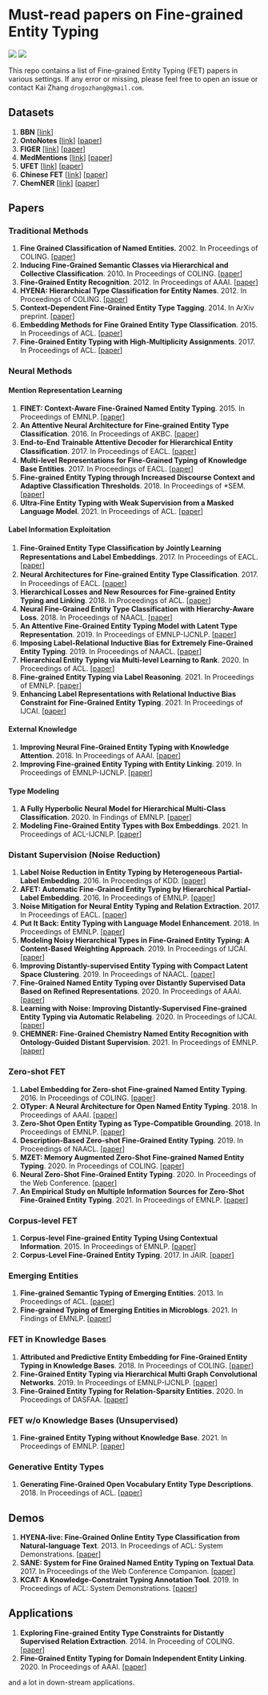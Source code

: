 # Must-read papers on Fine-grained Entity Typing

![](https://img.shields.io/badge/Status-building-brightgreen) ![](https://img.shields.io/badge/PRs-Welcome-red) 

This repo contains a list of Fine-grained Entity Typing (FET) papers in various settings. If any error or missing, please feel free to open an issue or contact Kai Zhang `drogozhang@gmail.com`.

## Datasets

1. **BBN** [[link](https://catalog.ldc.upenn.edu/LDC2005T33)] 
1. **OntoNotes** [[link](https://catalog.ldc.upenn.edu/LDC2013T19)] [[paper](https://aclanthology.org/N06-2015.pdf)]
1. **FIGER** [[link](https://github.com/xiaoling/figer)] [[paper](https://www.aaai.org/ocs/index.php/AAAI/AAAI12/paper/download/5152/5124)]
1. **MedMentions** [[link](https://github.com/chanzuckerberg/MedMentions)] [[paper](https://openreview.net/pdf/b95a220f55c45a28f2eb4dd31cdf8eac5863e8c1.pdf)]
1. **UFET** [[link](https://www.cs.utexas.edu/~eunsol/html_pages/open_entity.html)] [[paper](https://aclanthology.org/P18-1009.pdf)]
1. **Chinese FET** [[link](https://drive.google.com/file/d/1xorWUdTi9r43tTEdwJ4tKa9ErvRjossU/view)] [[paper](https://aclanthology.org/2020.lrec-1.548)]
1. **ChemNER**  [[link](https://github.com/xuanwang91/ChemNER)] [[paper](https://aclanthology.org/2021.emnlp-main.424.pdf)]

## Papers

### Traditional Methods

1. **Fine Grained Classification of Named Entities.** 2002. In Proceedings of COLING. [[paper](https://aclanthology.org/C02-1130.pdf)]
1. **Inducing Fine-Grained Semantic Classes via Hierarchical and Collective Classification**. 2010. In Proceedings of COLING. [[paper](https://aclanthology.org/C10-1105.pdf)]
1. **Fine-Grained Entity Recognition**. 2012. In Proceedings of AAAI. [[paper](https://www.aaai.org/ocs/index.php/AAAI/AAAI12/paper/view/5152)]
1. **HYENA: Hierarchical Type Classification for Entity Names**. 2012. In Proceedings of COLING. [[paper](https://aclanthology.org/C12-2133.pdf)]
1. **Context-Dependent Fine-Grained Entity Type Tagging**. 2014. In ArXiv preprint. [[paper]()]
1. **Embedding Methods for Fine Grained Entity Type Classification**. 2015. In Proceedings of ACL. [[paper](https://aclanthology.org/P15-2048.pdf)]
1. **Fine-Grained Entity Typing with High-Multiplicity Assignments**. 2017. In Proceedings of ACL. [[paper](https://aclanthology.org/P17-2052.pdf)]

### Neural Methods

#### Mention Representation Learning

1. **FINET: Context-Aware Fine-Grained Named Entity Typing**. 2015. In Proceedings of EMNLP. [[paper](https://aclanthology.org/D15-1103.pdf)]
1. **An Attentive Neural Architecture for Fine-grained Entity Type Classification**. 2016. In Proceedings of AKBC. [[paper](https://aclanthology.org/W16-1313.pdf)]
1. **End-to-End Trainable Attentive Decoder for Hierarchical Entity Classiﬁcation**. 2017. In Proceedings of EACL. [[paper](https://aclanthology.org/E17-2119.pdf)]
1. **Multi-level Representations for Fine-Grained Typing of Knowledge Base Entities**. 2017. In Proceedings of EACL. [[paper](https://aclanthology.org/E17-1055)]
1. **Fine-grained Entity Typing through Increased Discourse Context and Adaptive Classification Thresholds**. 2018. In Proceedings of *SEM. [[paper](https://aclanthology.org/S18-2022.pdf)]
1. **Ultra-Fine Entity Typing with Weak Supervision from a Masked Language Model**. 2021. In Proceedings of ACL. [[paper](https://aclanthology.org/2021.acl-long.141.pdf)]

#### Label Information Exploitation

1. **Fine-Grained Entity Type Classiﬁcation by Jointly Learning Representations and Label Embeddings**. 2017. In Proceedings of EACL. [[paper](https://aclanthology.org/E17-1075.pdf)]
1. **Neural Architectures for Fine-grained Entity Type Classiﬁcation**. 2017. In Proceedings of EACL. [[paper](https://aclanthology.org/E17-1119.pdf)]
1. **Hierarchical Losses and New Resources for Fine-grained Entity Typing and Linking**. 2018. In Proceedings of ACL. [[paper](https://aclanthology.org/P18-1010.pdf)]
1. **Neural Fine-Grained Entity Type Classification with Hierarchy-Aware Loss**. 2018. In Proceedings of NAACL. [[paper](https://aclanthology.org/N18-1002.pdf)]
1. **An Attentive Fine-Grained Entity Typing Model with Latent Type Representation**. 2019. In Proceedings of EMNLP-IJCNLP.  [[paper](https://aclanthology.org/D19-1641.pdf)]
1. **Imposing Label-Relational Inductive Bias for Extremely Fine-Grained Entity Typing**. 2019. In Proceedings of NAACL. [[paper](https://aclanthology.org/N19-1084.pdf)]
1. **Hierarchical Entity Typing via Multi-level Learning to Rank**. 2020. In Proceedings of ACL. [[paper](https://aclanthology.org/2020.acl-main.749.pdf)]
1. **Fine-grained Entity Typing via Label Reasoning**. 2021. In Proceedings of EMNLP. [[paper](https://aclanthology.org/2021.emnlp-main.378.pdf)]
1. **Enhancing Label Representations with Relational Inductive Bias Constraint for Fine-Grained Entity Typing**. 2021. In Proceedings of IJCAI. [[paper](https://www.ijcai.org/proceedings/2021/529)]

#### External Knowledge

1. **Improving Neural Fine-Grained Entity Typing with Knowledge Attention**. 2018. In Proceedings of AAAI. [[paper](https://www.aaai.org/ocs/index.php/AAAI/AAAI18/paper/viewFile/16321/16167)]
1. **Improving Fine-grained Entity Typing with Entity Linking**. 2019. In Proceedings of EMNLP-IJCNLP. [[paper](https://aclanthology.org/D19-1643.pdf)]

#### Type Modeling

1. **A Fully Hyperbolic Neural Model for Hierarchical Multi-Class Classification**. 2020. In Findings of EMNLP. [[paper](https://aclanthology.org/2020.findings-emnlp.42)]
1. **Modeling Fine-Grained Entity Types with Box Embeddings**. 2021. In Proceedings of ACL-IJCNLP. [[paper](https://aclanthology.org/2021.acl-long.160.pdf)]

### Distant Supervision (Noise Reduction)

1. **Label Noise Reduction in Entity Typing by Heterogeneous Partial-Label Embedding**. 2016. In Proceedings of KDD. [[paper](http://hanj.cs.illinois.edu/pdf/kdd16_xren.pdf)]
1. **AFET: Automatic Fine-Grained Entity Typing by Hierarchical Partial-Label Embedding**. 2016. In Proceedings of EMNLP. [[paper](https://aclanthology.org/D16-1144.pdf)]
1. **Noise Mitigation for Neural Entity Typing and Relation Extraction**. 2017. In Proceedings of EACL. [[paper](https://aclanthology.org/E17-1111.pdf)]
1. **Put It Back: Entity Typing with Language Model Enhancement**. 2018. In Proceedings of EMNLP. [[paper](https://aclanthology.org/D18-1121.pdf)]
1. **Modeling Noisy Hierarchical Types in Fine-Grained Entity Typing: A Content-Based Weighting Approach**. 2019. In Proceedings of IJCAI. [[paper](https://www.ijcai.org/proceedings/2019/731)]
1. **Improving Distantly-supervised Entity Typing with Compact Latent Space Clustering**. 2019. In Proceedings of NAACL. [[paper](https://aclanthology.org/N19-1294.pdf)]
1. **Fine-Grained Named Entity Typing over Distantly Supervised Data Based on Refined Representations**. 2020. In Proceedings of AAAI. [[paper](https://ojs.aaai.org/index.php/AAAI/article/view/6234)]
1. **Learning with Noise: Improving Distantly-Supervised Fine-grained Entity Typing via Automatic Relabeling**. 2020. In Proceedings of IJCAI. [[paper](https://www.ijcai.org/proceedings/2020/527)]
1. **CHEMNER: Fine-Grained Chemistry Named Entity Recognition with Ontology-Guided Distant Supervision**. 2021. In Proceedings of EMNLP. [[paper](https://aclanthology.org/2021.emnlp-main.424.pdf)]


### Zero-shot FET

1. **Label Embedding for Zero-shot Fine-grained Named Entity Typing**. 2016. In Proceedings of COLING. [[paper](https://aclanthology.org/C16-1017.pdf)]
1. **OTyper: A Neural Architecture for Open Named Entity Typing**. 2018. In Proceedings of AAAI. [[paper](https://ojs.aaai.org/index.php/AAAI/article/view/12070)]
1. **Zero-Shot Open Entity Typing as Type-Compatible Grounding**. 2018. In Proceedings of EMNLP. [[paper](https://aclanthology.org/D18-1231.pdf)]
1. **Description-Based Zero-shot Fine-Grained Entity Typing**. 2019. In Proceedings of NAACL. [[paper](https://aclanthology.org/N19-1087.pdf)]
1. **MZET: Memory Augmented Zero-Shot Fine-grained Named Entity Typing**. 2020. In Proceedings of COLING. [[paper](https://aclanthology.org/2020.coling-main.7.pdf)]
1. **Neural Zero-Shot Fine-Grained Entity Typing**. 2020. In Proceedings of the Web Conference. [[paper](https://dl.acm.org/doi/abs/10.1145/3366424.3382725)]
1. **An Empirical Study on Multiple Information Sources for Zero-Shot Fine-Grained Entity Typing**. 2021. In Proceedings of EMNLP. [[paper](https://aclanthology.org/2021.emnlp-main.210.pdf)]

### Corpus-level FET

1. **Corpus-level Fine-grained Entity Typing Using Contextual Information**. 2015. In Proceedings of EMNLP. [[paper](https://aclanthology.org/D15-1083.pdf)]
1. **Corpus-Level Fine-Grained Entity Typing**. 2017. In JAIR. [[paper](https://jair.org/index.php/jair/article/view/11191)]

### Emerging Entities

1. **Fine-grained Semantic Typing of Emerging Entities**. 2013. In Proceedings of ACL. [[paper](https://aclanthology.org/P13-1146.pdf)]
1. **Fine-grained Typing of Emerging Entities in Microblogs**. 2021. In Findings of EMNLP. [[paper](https://aclanthology.org/2021.findings-emnlp.399.pdf)]

### FET in Knowledge Bases

1. **Attributed and Predictive Entity Embedding for Fine-Grained Entity Typing in Knowledge Bases**. 2018. In Proceedings of COLING. [[paper](https://aclanthology.org/C18-1024.pdf)]
1. **Fine-Grained Entity Typing via Hierarchical Multi Graph Convolutional Networks**. 2019. In Proceedings of EMNLP-IJCNLP. [[paper](https://aclanthology.org/D19-1502)]
1. **Fine-Grained Entity Typing for Relation-Sparsity Entities**. 2020. In Proceedings of DASFAA. [[paper](https://link.springer.com/chapter/10.1007%2F978-3-030-59416-9_9)]

###  FET w/o Knowledge Bases (Unsupervised)

1. **Fine-grained Entity Typing without Knowledge Base**. 2021. In Proceedings of EMNLP. [[paper](https://aclanthology.org/2021.emnlp-main.431.pdf)]

### Generative Entity Types

1. **Generating Fine-Grained Open Vocabulary Entity Type Descriptions**. 2018. In Proceedings of ACL. [[paper](https://aclanthology.org/P18-1081.pdf)]

## Demos

1. **HYENA-live: Fine-Grained Online Entity Type Classification from Natural-language Text**. 2013. In Proceedings of ACL: System Demonstrations. [[paper](https://aclanthology.org/P13-4023.pdf)]
1. **SANE: System for Fine Grained Named Entity Typing on Textual Data**. 2017. In Proceedings of the Web Conference Companion. [[paper](http://dl.acm.org/citation.cfm?doid=3041021.3054724)]
1. **KCAT: A Knowledge-Constraint Typing Annotation Tool**. 2019. In Proceedings of ACL: System Demonstrations. [[paper](https://aclanthology.org/P19-3017.pdf)]

## Applications

1. **Exploring Fine-grained Entity Type Constraints for Distantly Supervised Relation Extraction**. 2014. In Proceeding of COLING. [[paper](https://aclanthology.org/C14-1199.pdf)]
1. **Fine-Grained Entity Typing for Domain Independent Entity Linking**. 2020. In Proceedings of AAAI. [[paper](https://www.cs.utexas.edu/~yasumasa/papers/et4el_arxiv.pdf)]

and a lot in down-stream applications.

